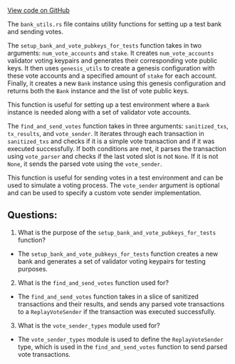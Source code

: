 [View code on GitHub](https://github.com/solana-labs/solana/blob/master/runtime/src/bank_utils.rs)

The `bank_utils.rs` file contains utility functions for setting up a test bank and sending votes. 

The `setup_bank_and_vote_pubkeys_for_tests` function takes in two arguments: `num_vote_accounts` and `stake`. It creates `num_vote_accounts` validator voting keypairs and generates their corresponding vote public keys. It then uses `genesis_utils` to create a genesis configuration with these vote accounts and a specified amount of `stake` for each account. Finally, it creates a new `Bank` instance using this genesis configuration and returns both the `Bank` instance and the list of vote public keys.

This function is useful for setting up a test environment where a `Bank` instance is needed along with a set of validator vote accounts.

The `find_and_send_votes` function takes in three arguments: `sanitized_txs`, `tx_results`, and `vote_sender`. It iterates through each transaction in `sanitized_txs` and checks if it is a simple vote transaction and if it was executed successfully. If both conditions are met, it parses the transaction using `vote_parser` and checks if the last voted slot is not `None`. If it is not `None`, it sends the parsed vote using the `vote_sender`.

This function is useful for sending votes in a test environment and can be used to simulate a voting process. The `vote_sender` argument is optional and can be used to specify a custom vote sender implementation.
## Questions: 
 1. What is the purpose of the `setup_bank_and_vote_pubkeys_for_tests` function?
- The `setup_bank_and_vote_pubkeys_for_tests` function creates a new bank and generates a set of validator voting keypairs for testing purposes.

2. What is the `find_and_send_votes` function used for?
- The `find_and_send_votes` function takes in a slice of sanitized transactions and their results, and sends any parsed vote transactions to a `ReplayVoteSender` if the transaction was executed successfully.

3. What is the `vote_sender_types` module used for?
- The `vote_sender_types` module is used to define the `ReplayVoteSender` type, which is used in the `find_and_send_votes` function to send parsed vote transactions.